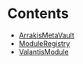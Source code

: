 

# Contents
- [ArrakisMetaVault](ArrakisMetaVault.sol/abstract.ArrakisMetaVault.md)
- [ModuleRegistry](ModuleRegistry.sol/abstract.ModuleRegistry.md)
- [ValantisModule](ValantisSOTModule.sol/abstract.ValantisModule.md)
